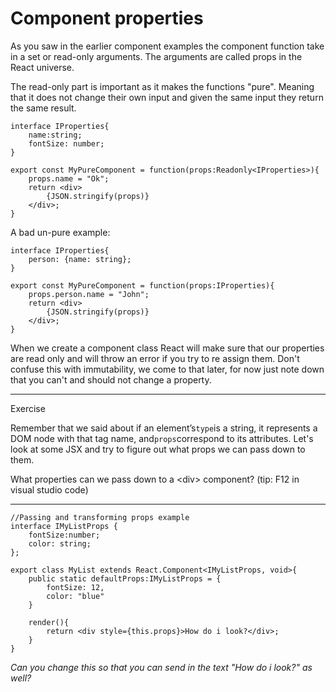 # Component properties

As you saw in the earlier component examples the component function take in a set or read-only arguments. The arguments are called props in the React universe.

The read-only part is important as it makes the functions "pure". Meaning that it does not change their own input and given the same input they return the same result.

```
interface IProperties{
    name:string;
    fontSize: number;
}

export const MyPureComponent = function(props:Readonly<IProperties>){
    props.name = "Ok";
    return <div>
        {JSON.stringify(props)}
    </div>;
}
```

A bad un-pure example:

```
interface IProperties{
    person: {name: string};
}

export const MyPureComponent = function(props:IProperties){
    props.person.name = "John";
    return <div>
        {JSON.stringify(props)}
    </div>;
}
```

When we create a component class React will make sure that our properties are read only and will throw an error if you try to re assign them. Don't confuse this with immutability, we come to that later, for now just note down that you can't and should not change a property.

---

Exercise

Remember that we said about if an element’s`type`is a string, it represents a DOM node with that tag name, and`props`correspond to its attributes. Let's look at some JSX and try to figure out what props we can pass down to them.

What properties can we pass down to a &lt;div&gt; component? \(tip: F12 in visual studio code\)

---

```
//Passing and transforming props example
interface IMyListProps {
    fontSize:number; 
    color: string;
};

export class MyList extends React.Component<IMyListProps, void>{
    public static defaultProps:IMyListProps = {
        fontSize: 12,
        color: "blue"
    }

    render(){
        return <div style={this.props}>How do i look?</div>;
    }
}
```

_Can you change this so that you can send in the text "_How do i look?_" as well?_

